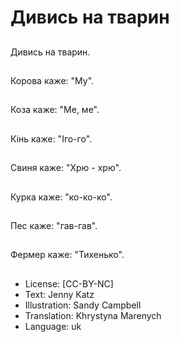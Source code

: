 # Дивись на тварин

##
Дивись на тварин.

##
Корова каже: "Му".

##
Козa каже: "Ме, ме".

##
Кінь каже: "Iго-го".

##
Свиня каже: "Хрю - хрю".

##
Курка каже: "ко-ко-ко".

##
Пес каже: "гав-гав".

##
Фермер каже: "Тихенько".

##
* License: [CC-BY-NC]
* Text: Jenny Katz
* Illustration: Sandy Campbell
* Translation: Khrystyna Marenych
* Language: uk
